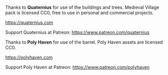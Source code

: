 Thanks to **Quaternius** for use of the buildings and trees.
Medieval Village pack is licensed CC0, free to use in personal and commercial projects.

https://quaternius.com

Support Quaternius at Patreon: https://www.patreon.com/quaternius

Thanks to **Poly Haven** for use of the barrel.
Poly Haven assets are licensed CC0.

https://polyhaven.com

Support Poly Haven at Patreon: https://www.patreon.com/polyhaven
